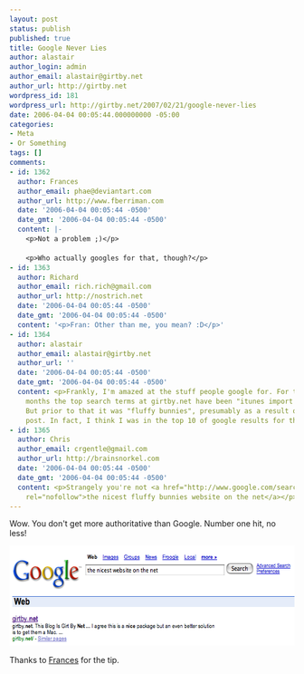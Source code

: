 ```yaml
---
layout: post
status: publish
published: true
title: Google Never Lies
author: alastair
author_login: admin
author_email: alastair@girtby.net
author_url: http://girtby.net
wordpress_id: 181
wordpress_url: http://girtby.net/2007/02/21/google-never-lies
date: 2006-04-04 00:05:44.000000000 -05:00
categories:
- Meta
- Or Something
tags: []
comments:
- id: 1362
  author: Frances
  author_email: phae@deviantart.com
  author_url: http://www.fberriman.com
  date: '2006-04-04 00:05:44 -0500'
  date_gmt: '2006-04-04 00:05:44 -0500'
  content: |-
    <p>Not a problem ;)</p>

    <p>Who actually googles for that, though?</p>
- id: 1363
  author: Richard
  author_email: rich.rich@gmail.com
  author_url: http://nostrich.net
  date: '2006-04-04 00:05:44 -0500'
  date_gmt: '2006-04-04 00:05:44 -0500'
  content: '<p>Fran: Other than me, you mean? :D</p>'
- id: 1364
  author: alastair
  author_email: alastair@girtby.net
  author_url: ''
  date: '2006-04-04 00:05:44 -0500'
  date_gmt: '2006-04-04 00:05:44 -0500'
  content: <p>Frankly, I'm amazed at the stuff people google for. For the last few
    months the top search terms at girtby.net have been "itunes import mp3" or similar.
    But prior to that it was "fluffy bunnies", presumably as a result of <a href="/archives/2004/09/30/fluffy-bunny-act/">this</a>
    post. In fact, I think I was in the top 10 of google results for that query.
- id: 1365
  author: Chris
  author_email: crgentle@gmail.com
  author_url: http://brainsnorkel.com
  date: '2006-04-04 00:05:44 -0500'
  date_gmt: '2006-04-04 00:05:44 -0500'
  content: <p>Strangely you're not <a href="http://www.google.com/search?sourceid=navclient-ff&amp;ie=UTF-8&amp;rls=GGGL,GGGL:2005-09,GGGL:en&amp;q=the+nicest+fluffy+bunnies+website+on+the+web"
    rel="nofollow">the nicest fluffy bunnies website on the net</a></p>
---
```

Wow. You don't get more authoritative than Google. Number one hit, no less!

<a href="http://www.google.com/search?q=the%20nicest%20website%20on%20the%20net"><img src="/images/nicest.png" height="176" width="615" alt="Screenshot of Google search for 'the nicest website on the net' showing girtby.net as the number one hit" class="centered" /></a>

Thanks to [Frances](/archives/2006/03/28/you-only-have-to-backup-the-stuff-you-want-to-keep/#comment-7220) for the tip.
